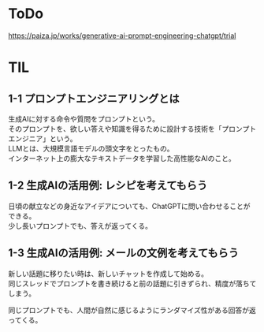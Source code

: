 # ToDo

https://paiza.jp/works/generative-ai-prompt-engineering-chatgpt/trial

# TIL

## 1-1 プロンプトエンジニアリングとは

生成AIに対する命令や質問をプロンプトという。<br>
そのプロンプトを、欲しい答えや知識を得るために設計する技術を「プロンプトエンジニア」という。<br>
LLMとは、大規模言語モデルの頭文字をとったもの。<br>
インターネット上の膨大なテキストデータを学習した高性能なAIのこと。

## 1-2 生成AIの活用例: レシピを考えてもらう

日頃の献立などの身近なアイデアについても、ChatGPTに問い合わせることができる。<br>
少し長いプロンプトでも、答えが返ってくる。

## 1-3 生成AIの活用例: メールの文例を考えてもらう

新しい話題に移りたい時は、新しいチャットを作成して始める。<br>
同じスレッドでプロンプトを書き続けると前の話題に引きずられ、精度が落ちてしまう。

同じプロンプトでも、人間が自然に感じるようにランダマイズ性がある回答が返ってくる。
